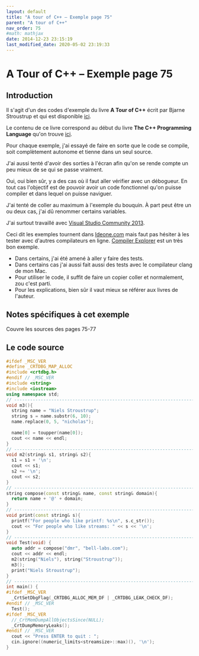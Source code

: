```yaml
---
layout: default
title: "A tour of C++ – Exemple page 75"
parent: "A tour of C++"
nav_order: 75
#math: mathjax
date: 2014-12-23 23:15:19
last_modified_date: 2020-05-02 23:19:33
---
```


# A Tour of C++ – Exemple page 75

## Introduction
Il s'agit d'un des codes d'exemple du livre **A Tour of C++** écrit par Bjarne Stroustrup et qui est disponible [ici](http://www.amazon.fr/Tour-C-Bjarne-Stroustrup/dp/0321958314/ref%3Dsr_1_1?ie=UTF8&qid=1416699327&sr=8-1&keywords=a+tour+of+c%2B%2B). 

Le contenu de ce livre correspond au début du livre **The C++ Programming Language** qu'on trouve [ici](http://www.amazon.fr/The-Programming-Language-Bjarne-Stroustrup/dp/0321563840/ref%3Dpd_sim_eb_3?ie=UTF8&refRID=0CR047TTJV1HA6CVA9XA).

Pour chaque exemple, j'ai essayé de faire en sorte que le code se compile, soit complètement autonome et tienne dans un seul source.

J'ai aussi tenté d'avoir des sorties à l'écran afin qu'on se rende compte un peu mieux de se qui se passe vraiment.

Oui, oui bien sûr, y a des cas où il faut aller vérifier avec un débogueur.
En tout cas l'objectif est de pouvoir avoir un code fonctionnel qu'on puisse compiler et dans lequel on puisse naviguer.

J'ai tenté de coller au maximum à l'exemple du bouquin. À part peut être un ou deux cas, j'ai dû renommer certains variables.

J'ai surtout travaillé avec [Visual Studio Community 2013](http://www.visualstudio.com/products/visual-studio-community-vs).

Ceci dit les exemples tournent dans [Ideone.com](http://ideone.com/) mais faut pas hésiter à les tester avec d'autres compilateurs en ligne. [Compiler Explorer](https://godbolt.org/) est un très bon exemple.

* Dans certains, j'ai été amené à aller y faire des tests.  
* Dans certains cas j'ai aussi fait aussi des tests avec le compilateur clang de mon Mac.  
* Pour utiliser le code, il suffit de faire un copier coller et normalement, zou c'est parti.  
* Pour les explications, bien sûr il vaut mieux se référer aux livres de l'auteur.  


## Notes spécifiques à cet exemple


Couvre les sources des pages 75-77


## Le code source

```cpp
#ifdef _MSC_VER
#define _CRTDBG_MAP_ALLOC
#include <crtdbg.h>
#endif // _MSC_VER
#include <string>
#include <iostream>
using namespace std;
// ----------------------------------------------------------------------------
void m3(){
  string name = "Niels Stroustrup";
  string s = name.substr(6, 10);                                                // s = "Stroustrup"
  name.replace(0, 5, "nicholas");                                               // name becomes "nicholas Stroustrup"
                                                                                // the replacement string need not be the same size as the substring that it is replacing
  name[0] = toupper(name[0]);                                                   // name becomes "Nicholas Stroustrup"
  cout << name << endl;
}
// ----------------------------------------------------------------------------
void m2(string& s1, string& s2){
  s1 = s1 + '\n';                                                               // append newline
  cout << s1;
  s2 += '\n';                                                                   // append newline
  cout << s2;
}
// ----------------------------------------------------------------------------
string compose(const string& name, const string& domain){
  return name + '@' + domain;
}
// ----------------------------------------------------------------------------
void print(const string& s){
  printf("For people who like printf: %s\n", s.c_str());
  cout << "For people who like streams: " << s << '\n';
}
// ----------------------------------------------------------------------------
void Test(void) {
  auto addr = compose("dmr", "bell-labs.com");
  cout << addr << endl;
  m2(string("Niels"), string("Stroustrup"));
  m3();
  print("Niels Stroustrup");
}
// ----------------------------------------------------------------------------
int main() {
#ifdef _MSC_VER
  _CrtSetDbgFlag(_CRTDBG_ALLOC_MEM_DF | _CRTDBG_LEAK_CHECK_DF);
#endif // _MSC_VER
  Test();
#ifdef _MSC_VER
  //_CrtMemDumpAllObjectsSince(NULL);                                             // Begins the dump from the start of program execution
  _CrtDumpMemoryLeaks();
#endif // _MSC_VER
  cout << "Press ENTER to quit : ";
  cin.ignore((numeric_limits<streamsize>::max)(), '\n');
}
```
